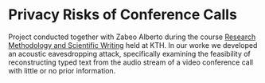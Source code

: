 # Privacy Risks of Conference Calls
Project conducted together with Zabeo Alberto during the course [Research Methodology and Scientific Writing](https://www.kth.se/student/kurser/kurs/II2202?l=en) held at KTH.
In our worke we developed an acoustic eavesdropping attack, specifically examining the feasibility of reconstructing typed text from the audio stream of a video conference call with little or no prior information. 
